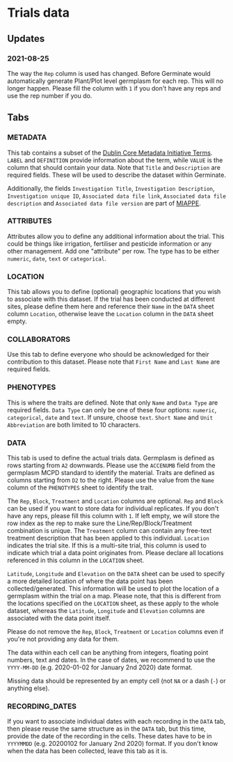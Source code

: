 # Trials data

## Updates

### 2021-08-25

The way the `Rep` column is used has changed. Before Germinate would automatically generate Plant/Plot level germplasm for each rep. This will no longer happen. Please fill the column with `1` if you don't have any reps and use the rep number if you do.

## Tabs

### METADATA
This tab contains a subset of the [Dublin Core Metadata Initiative Terms](https://www.dublincore.org/specifications/dublin-core/dcmi-terms/). `LABEL` and `DEFINITION` provide information about the term, while `VALUE` is the column that should contain your data.
Note that `Title` and `Description` are required fields. These will be used to describe the dataset within Germinate.

Additionally, the fields `Investigation Title`, `Investigation Description`, `Investigation unique ID`, `Associated data file link`, `Associated data file description` and `Associated data file version` are part of [MIAPPE](https://www.miappe.org/).

### ATTRIBUTES
Attributes allow you to define any additional information about the trial. This could be things like irrigation, fertiliser and pesticide information or any other management. Add one "attribute" per row. The type has to be either `numeric`, `date`, `text` or `categorical`.

### LOCATION
This tab allows you to define (optional) geographic locations that you wish to associate with this dataset. If the trial has been conducted at different sites, please define them here and reference their `Name` in the `DATA` sheet column `Location`, otherwise leave the `Location` column in the `DATA` sheet empty.

### COLLABORATORS
Use this tab to define everyone who should be acknowledged for their contribution to this dataset. Please note that `First Name` and `Last Name` are required fields.

### PHENOTYPES
This is where the traits are defined. Note that only `Name` and `Data Type` are required fields. `Data Type` can only be one of these four options: `numeric`, `categorical`, `date` and `text`. If unsure, choose `text`. `Short Name` and `Unit Abbreviation` are both limited to 10 characters.

### DATA
This tab is used to define the actual trials data. Germplasm is defined as rows starting from `A2` downwards. Please use the `ACCENUMB` field from the germplasm MCPD standard to identify the material. Traits are defined as columns starting from `D2` to the right. Please use the value from the `Name` column of the `PHENOTYPES` sheet to identify the trait.

The `Rep`, `Block`, `Treatment` and `Location` columns are optional. `Rep` and `Block` can be used if you want to store data for individual replicates. If you don't have any reps, please fill this column with `1`. If left empty, we will store the row index as the rep to make sure the Line/Rep/Block/Treatment combination is unique. The `Treatment` column can contain any free-text treatment description that has been applied to this individual. `Location` indicates the trial site. If this is a multi-site trial, this column is used to indicate which trial a data point originates from. Please declare all locations referenced in this column in the `LOCATION` sheet.

`Latitude`, `Longitude` and `Elevation` on the `DATA` sheet can be used to specify a more detailed location of where the data point has been collected/generated. This information will be used to plot the location of a germplasm within the trial on a map. Please note, that this is different from the locations specified on the `LOCATION` sheet, as these apply to the whole dataset, whereas the `Latitude`, `Longitude` and `Elevation` columns are associated with the data point itself.

Please do not remove the `Rep`, `Block`, `Treatment` or `Location` columns even if you're not providing any data for them.

The data within each cell can be anything from integers, floating point numbers, text and dates. In the case of dates, we recommend to use the `YYYY-MM-DD` (e.g. 2020-01-02 for January 2nd 2020) date format.

Missing data should be represented by an empty cell (not `NA` or a dash (`-`) or anything else).

### RECORDING_DATES

If you want to associate individual dates with each recording in the `DATA` tab, then please reuse the same structure as in the `DATA` tab, but this time, provide the date of the recording in the cells. These dates have to be in `YYYYMMDD` (e.g. 20200102 for January 2nd 2020) format. If you don't know when the data has been collected, leave this tab as it is.